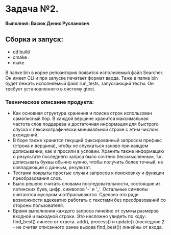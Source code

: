 # Задача №2.

#### Выполнил: Васюк Денис Русланович

## Сборка и запуск:
- cd build
- cmake .
- make


В папке bin в корне репозитория появится исполняемый файл Searcher. 
Он имеет CLI и при запуске печатает формат ввода.
Таже в папке bin будет лежать исполняемый файл run_tests, запускающий тесты. Он требует установленного в систему gtest.

### Техническое описание продукта:
- Как основная структура хранения и поиска строк использован самописный бор. В каждой вершине хранится максимальная частота слов поддерева и достаточная информация для быстрого спуска к лексикографически минимальной строке с этим числом вхождений.
- В боре также хранится текущий фиксированный запросом префикс (строка и вершина), чтобы не спускаться заново при каждом дописывании, как и просили в условии. Хранить также информацию о результате последнего запрса было сочтено бессмысленным, т.к. дописывать буквы обычно нужно, чтобы получить более точный, не совпадающий с данным, результат.
- Тестами покрыты простые случаи запросов к поисковику и функции преобразования слов.
- Было решено считать словами последовательности, состоящие из латинских букв, цифр, символов '-' и '_'. Остальные символы считаются мусором и отбрасываются. Сделано это ради возможности адекватно работать с текстами без преобразований со стороны пользователя.
- Время выполнения каждого запроса линейно от суммы размеров входной и выходной строки. Это несложно увидеть по коду: find_best() линеен от ответа. add(), process() и update() (последние 2 - не считая описанного ранее вызова find_best()) линейны от входа.
